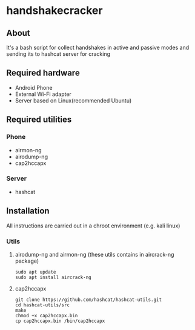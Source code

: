 # handshakecracker
## About
It's a bash script for collect handshakes in active and passive modes and sending its to hashcat server for cracking
## Required hardware
- Android Phone
- External Wi-Fi adapter
- Server based on Linux(recommended Ubuntu)
## Required utilities
### Phone
- airmon-ng
- airodump-ng
- cap2hccapx
### Server
- hashcat
## Installation
All instructions are carried out in a chroot environment (e.g. kali linux)
### Utils
1. airodump-ng and airmon-ng (these utils contains in aircrack-ng package)
    ```
   sudo apt update  
   sudo apt install aircrack-ng
    ```
2. cap2hccapx
    ```
   git clone https://github.com/hashcat/hashcat-utils.git
   cd hashcat-utils/src
   make
   chmod +x cap2hccapx.bin
   cp cap2hccapx.bin /bin/cap2hccapx
    ```
   
 
